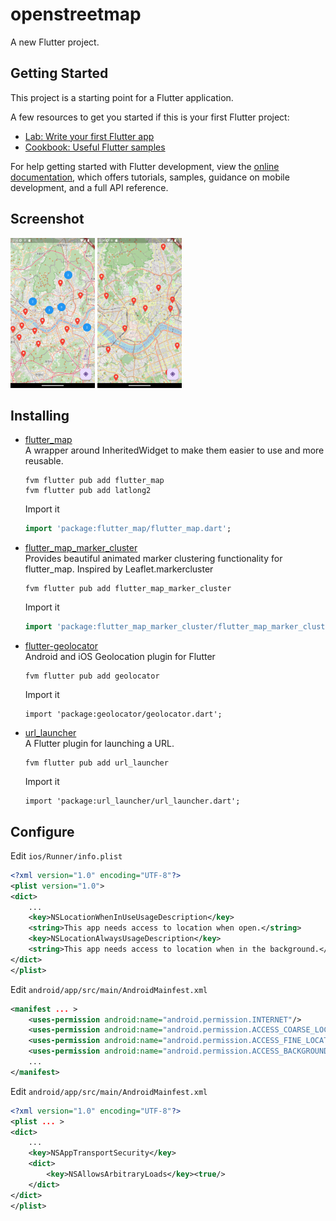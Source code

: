 # openstreetmap

A new Flutter project.

## Getting Started

This project is a starting point for a Flutter application.

A few resources to get you started if this is your first Flutter project:

- [Lab: Write your first Flutter app](https://docs.flutter.dev/get-started/codelab)
- [Cookbook: Useful Flutter samples](https://docs.flutter.dev/cookbook)

For help getting started with Flutter development, view the
[online documentation](https://docs.flutter.dev/), which offers tutorials,
samples, guidance on mobile development, and a full API reference.

## Screenshot

![Screenshot](./Screenshot.png)
![Screenshot2](./Screenshot2.png)

## Installing

- [flutter_map](https://github.com/fleaflet/flutter_map)  
  A wrapper around InheritedWidget to make them easier to use and more reusable.

  ```shell
  fvm flutter pub add flutter_map
  fvm flutter pub add latlong2
  ```

  Import it

  ```dart
  import 'package:flutter_map/flutter_map.dart';
  ```

- [flutter_map_marker_cluster](https://github.com/lpongetti/flutter_map_marker_cluster)  
  Provides beautiful animated marker clustering functionality for flutter_map. Inspired by Leaflet.markercluster

  ```shell
  fvm flutter pub add flutter_map_marker_cluster
  ```

  Import it

  ```dart
  import 'package:flutter_map_marker_cluster/flutter_map_marker_cluster.dart';
  ```

- [flutter-geolocator](https://github.com/Baseflow/flutter-geolocator)  
  Android and iOS Geolocation plugin for Flutter

  ```shell
  fvm flutter pub add geolocator
  ```

  Import it

  ```shell
  import 'package:geolocator/geolocator.dart';
  ```

- [url_launcher](https://github.com/flutter/packages/tree/main/packages/url_launcher/url_launcher)  
  A Flutter plugin for launching a URL.

  ```shell
  fvm flutter pub add url_launcher
  ```

  Import it

  ```shell
  import 'package:url_launcher/url_launcher.dart';
  ```

## Configure

Edit `ios/Runner/info.plist`

```xml
<?xml version="1.0" encoding="UTF-8"?>
<plist version="1.0">
<dict>
    ...
    <key>NSLocationWhenInUseUsageDescription</key>
    <string>This app needs access to location when open.</string>
    <key>NSLocationAlwaysUsageDescription</key>
    <string>This app needs access to location when in the background.</string>
</dict>
</plist>
```

Edit `android/app/src/main/AndroidMainfest.xml`

```xml
<manifest ... >
    <uses-permission android:name="android.permission.INTERNET"/>
    <uses-permission android:name="android.permission.ACCESS_COARSE_LOCATION" />
    <uses-permission android:name="android.permission.ACCESS_FINE_LOCATION" />
    <uses-permission android:name="android.permission.ACCESS_BACKGROUND_LOCATION" />
    ...
</manifest>
```

Edit `android/app/src/main/AndroidMainfest.xml`

```xml
<?xml version="1.0" encoding="UTF-8"?>
<plist ... >
<dict>
    ...
    <key>NSAppTransportSecurity</key>
    <dict>
        <key>NSAllowsArbitraryLoads</key><true/>
    </dict>
</dict>
</plist>
```